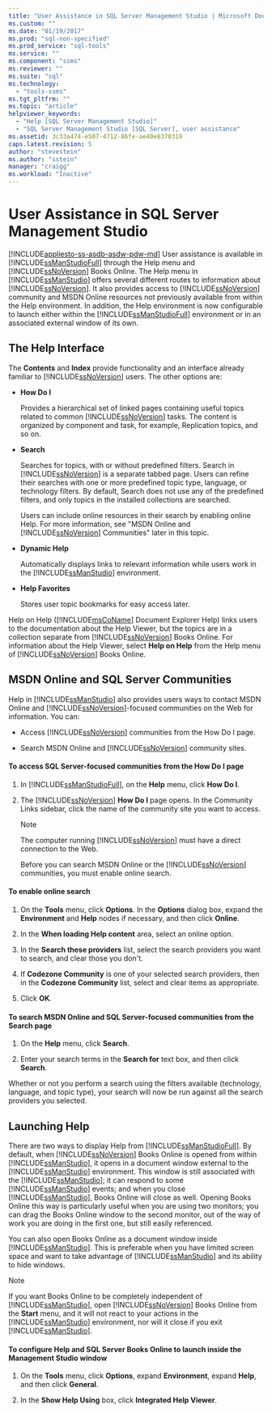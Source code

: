 ```yaml
---
title: "User Assistance in SQL Server Management Studio | Microsoft Docs"
ms.custom: ""
ms.date: "01/19/2017"
ms.prod: "sql-non-specified"
ms.prod_service: "sql-tools"
ms.service: ""
ms.component: "ssms"
ms.reviewer: ""
ms.suite: "sql"
ms.technology: 
  - "tools-ssms"
ms.tgt_pltfrm: ""
ms.topic: "article"
helpviewer_keywords: 
  - "Help [SQL Server Management Studio]"
  - "SQL Server Management Studio [SQL Server], user assistance"
ms.assetid: 3c33a474-e507-4712-86fe-ae40e8370319
caps.latest.revision: 5
author: "stevestein"
ms.author: "sstein"
manager: "craigg"
ms.workload: "Inactive"
---
```

# User Assistance in SQL Server Management Studio
[!INCLUDE[appliesto-ss-asdb-asdw-pdw-md](../includes/appliesto-ss-asdb-asdw-pdw-md.md)]
User assistance is available in [!INCLUDE[ssManStudioFull](../includes/ssmanstudiofull_md.md)] through the Help menu and [!INCLUDE[ssNoVersion](../includes/ssnoversion_md.md)] Books Online. The Help menu in [!INCLUDE[ssManStudio](../includes/ssmanstudio_md.md)] offers several different routes to information about [!INCLUDE[ssNoVersion](../includes/ssnoversion_md.md)]. It also provides access to [!INCLUDE[ssNoVersion](../includes/ssnoversion_md.md)] community and MSDN Online resources not previously available from within the Help environment. In addition, the Help environment is now configurable to launch either within the [!INCLUDE[ssManStudioFull](../includes/ssmanstudiofull_md.md)] environment or in an associated external window of its own.  
  
## The Help Interface  
The **Contents** and **Index** provide functionality and an interface already familiar to [!INCLUDE[ssNoVersion](../includes/ssnoversion_md.md)] users. The other options are:  
  
-   **How Do I**  
  
    Provides a hierarchical set of linked pages containing useful topics related to common [!INCLUDE[ssNoVersion](../includes/ssnoversion_md.md)] tasks. The content is organized by component and task, for example, Replication topics, and so on.  
  
-   **Search**  
  
    Searches for topics, with or without predefined filters. Search in [!INCLUDE[ssNoVersion](../includes/ssnoversion_md.md)] is a separate tabbed page. Users can refine their searches with one or more predefined topic type, language, or technology filters. By default, Search does not use any of the predefined filters, and only topics in the installed collections are searched.  
  
    Users can include online resources in their search by enabling online Help. For more information, see "MSDN Online and [!INCLUDE[ssNoVersion](../includes/ssnoversion_md.md)] Communities" later in this topic.  
  
-   **Dynamic Help**  
  
    Automatically displays links to relevant information while users work in the [!INCLUDE[ssManStudio](../includes/ssmanstudio_md.md)] environment.  
  
-   **Help Favorites**  
  
    Stores user topic bookmarks for easy access later.  
  
Help on Help ([!INCLUDE[msCoName](../includes/msconame_md.md)] Document Explorer Help) links users to the documentation about the Help Viewer, but the topics are in a collection separate from [!INCLUDE[ssNoVersion](../includes/ssnoversion_md.md)] Books Online. For information about the Help Viewer, select **Help on Help** from the Help menu of [!INCLUDE[ssNoVersion](../includes/ssnoversion_md.md)] Books Online.  
  
## MSDN Online and SQL Server Communities  
Help in [!INCLUDE[ssManStudio](../includes/ssmanstudio_md.md)] also provides users ways to contact MSDN Online and [!INCLUDE[ssNoVersion](../includes/ssnoversion_md.md)]-focused communities on the Web for information. You can:  
  
-   Access [!INCLUDE[ssNoVersion](../includes/ssnoversion_md.md)] communities from the How Do I page.  
  
-   Search MSDN Online and [!INCLUDE[ssNoVersion](../includes/ssnoversion_md.md)] community sites.  
  
#### To access SQL Server-focused communities from the How Do I page  
  
1.  In [!INCLUDE[ssManStudioFull](../includes/ssmanstudiofull_md.md)], on the **Help** menu, click **How Do I**.  
  
2.  The [!INCLUDE[ssNoVersion](../includes/ssnoversion_md.md)] **How Do I** page opens. In the Community Links sidebar, click the name of the community site you want to access.  
  
    > [!NOTE]  
    > The computer running [!INCLUDE[ssNoVersion](../includes/ssnoversion_md.md)] must have a direct connection to the Web.  
  
    Before you can search MSDN Online or the [!INCLUDE[ssNoVersion](../includes/ssnoversion_md.md)] communities, you must enable online search.  
  
#### To enable online search  
  
1.  On the **Tools** menu, click **Options**. In the **Options** dialog box, expand the **Environment** and **Help** nodes if necessary, and then click **Online**.  
  
2.  In the **When loading Help content** area, select an online option.  
  
3.  In the **Search these providers** list, select the search providers you want to search, and clear those you don't.  
  
4.  If **Codezone Community** is one of your selected search providers, then in the **Codezone Community** list, select and clear items as appropriate.  
  
5.  Click **OK**.  
  
#### To search MSDN Online and SQL Server-focused communities from the Search page  
  
1.  On the **Help** menu, click **Search**.  
  
2.  Enter your search terms in the **Search for** text box, and then click **Search**.  
  
Whether or not you perform a search using the filters available (technology, language, and topic type), your search will now be run against all the search providers you selected.  
  
## Launching Help  
There are two ways to display Help from [!INCLUDE[ssManStudioFull](../includes/ssmanstudiofull_md.md)]. By default, when [!INCLUDE[ssNoVersion](../includes/ssnoversion_md.md)] Books Online is opened from within [!INCLUDE[ssManStudio](../includes/ssmanstudio_md.md)], it opens in a document window external to the [!INCLUDE[ssManStudio](../includes/ssmanstudio_md.md)] environment. This window is still associated with the [!INCLUDE[ssManStudio](../includes/ssmanstudio_md.md)]; it can respond to some [!INCLUDE[ssManStudio](../includes/ssmanstudio_md.md)] events; and when you close [!INCLUDE[ssManStudio](../includes/ssmanstudio_md.md)], Books Online will close as well. Opening Books Online this way is particularly useful when you are using two monitors; you can drag the Books Online window to the second monitor, out of the way of work you are doing in the first one, but still easily referenced.  
  
You can also open Books Online as a document window inside [!INCLUDE[ssManStudio](../includes/ssmanstudio_md.md)]. This is preferable when you have limited screen space and want to take advantage of [!INCLUDE[ssManStudio](../includes/ssmanstudio_md.md)] and its ability to hide windows.  
  
> [!NOTE]  
> If you want Books Online to be completely independent of [!INCLUDE[ssManStudio](../includes/ssmanstudio_md.md)], open [!INCLUDE[ssNoVersion](../includes/ssnoversion_md.md)] Books Online from the **Start** menu, and it will not react to your actions in the [!INCLUDE[ssManStudio](../includes/ssmanstudio_md.md)] environment, nor will it close if you exit [!INCLUDE[ssManStudio](../includes/ssmanstudio_md.md)].  
  
#### To configure Help and SQL Server Books Online to launch inside the Management Studio window  
  
1.  On the **Tools** menu, click **Options**, expand **Environment**, expand **Help**, and then click **General**.  
  
2.  In the **Show Help Using** box, click **Integrated Help Viewer**.  
  
